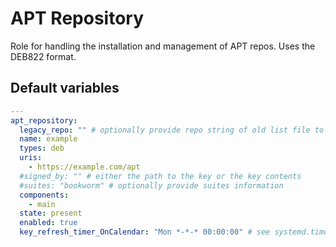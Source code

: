 # APT Repository
Role for handling the installation and management of APT repos. Uses the DEB822 format.

<!--TOC-->
<!--ENDTOC-->

<!--ROLEVARS-->
## Default variables
```yaml
---
apt_repository:
  legacy_repo: "" # optionally provide repo string of old list file to clean up, we are creating a new DEB822 format source file
  name: example
  types: deb
  uris:
    - https://example.com/apt
  #signed_by: "" # either the path to the key or the key contents
  #suites: "bookworm" # optionally provide suites information
  components:
    - main
  state: present
  enabled: true
  key_refresh_timer_OnCalendar: "Mon *-*-* 00:00:00" # see systemd.time documentation - https://www.freedesktop.org/software/systemd/man/latest/systemd.time.html#Calendar%20Events

```

<!--ENDROLEVARS-->
